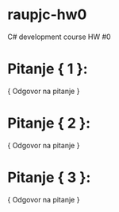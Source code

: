 # raupjc-hw0
C# development course HW #0
# Pitanje { 1 }:
{ Odgovor na pitanje }
# Pitanje { 2 }:
{ Odgovor na pitanje }
# Pitanje { 3 }:
{ Odgovor na pitanje }